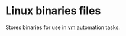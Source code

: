 # Linux binaries files

Stores binaries for use in [vm](https://github.com/fscheidt/vm) automation tasks.
